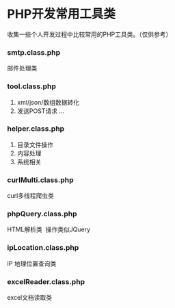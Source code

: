 # PHP开发常用工具类

收集一些个人开发过程中比较常用的PHP工具类。（仅供参考）

### smtp.class.php
 邮件处理类
 
### tool.class.php
 1. xml/json/数组数据转化
 2. 发送POST请求
 ...

### helper.class.php
 1. 目录文件操作
 2. 内容处理
 3. 系统相关

### curlMulti.class.php
 curl多线程爬虫类
 
### phpQuery.class.php
 HTML解析类  操作类似JQuery

### ipLocation.class.php
 IP 地理位置查询类

### excelReader.class.php
 excel文档读取类